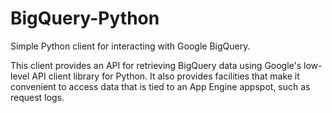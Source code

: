 BigQuery-Python
===============

Simple Python client for interacting with Google BigQuery.

This client provides an API for retrieving BigQuery data using Google's low-level API client library for Python. It also provides facilities that make it convenient to access data that is tied to an App Engine appspot, such as request logs.
